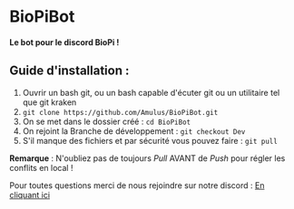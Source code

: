 BioPiBot
=========

#### Le bot pour le discord BioPi !

Guide d'installation :
---------------------- 
1. Ouvrir un bash git, ou un bash capable d'écuter git ou un utilitaire tel que git kraken
2. `git clone https://github.com/Amulus/BioPiBot.git`
3. On se met dans le dossier créé : `cd BioPiBot`
4. On rejoint la Branche de développement : `git checkout Dev` 
5. S'il manque des fichiers et par sécurité vous pouvez faire : `git pull`

__Remarque__ : N'oubliez pas de toujours *Pull* AVANT de *Push* pour régler les conflits en local !

Pour toutes questions merci de nous rejoindre sur notre discord : [En cliquant ici](https://discord.gg/QV4TYhT)
